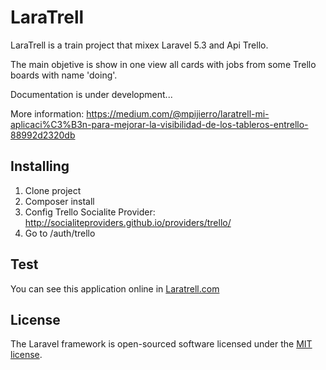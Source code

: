 # LaraTrell


LaraTrell is a train project that mixex Laravel 5.3 and Api Trello.

The main objetive is show in one view all cards with jobs from some Trello boards with name 'doing'.
 
Documentation is under development...

More information: https://medium.com/@mpijierro/laratrell-mi-aplicaci%C3%B3n-para-mejorar-la-visibilidad-de-los-tableros-entrello-88992d2320db

## Installing

1. Clone project
2. Composer install
3. Config Trello Socialite Provider: http://socialiteproviders.github.io/providers/trello/
4. Go to  /auth/trello


## Test

You can see this application online in [Laratrell.com](http://www.laratrell.com)


## License

The Laravel framework is open-sourced software licensed under the [MIT license](http://opensource.org/licenses/MIT).

